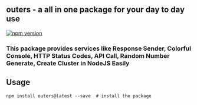 ## outers - a all in one package for your day to day use
[![npm version](https://badge.fury.io/js/outers.svg)](https://badge.fury.io/js/outers)

### This package provides services like Response Sender, Colorful Console, HTTP Status Codes, API Call, Random Number Generate, Create Cluster in NodeJS Easily

## Usage
```shell
npm install outers@latest --save  # install the package
```
